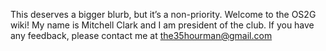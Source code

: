 This deserves a bigger blurb, but it’s a non-priority. Welcome to the
OS2G wiki\! My name is Mitchell Clark and I am president of the club. If
you have any feedback, please contact me at the35hourman@gmail.com
